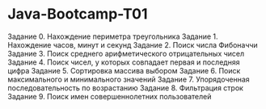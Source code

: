 # Java-Bootcamp-T01

Задание 0. Нахождение периметра треугольника
Задание 1. Нахождение часов, минут и секунд
Задание 2. Поиск числа Фибоначчи
Задание 3. Поиск среднего арифметического отрицательных чисел
Задание 4. Поиск чисел, у которых совпадает первая и последняя цифра
Задание 5. Сортировка массива выбором
Задание 6. Поиск максимального и минимального значений
Задание 7. Упорядоченная последовательность по возрастанию
Задание 8. Фильтрация строк
Задание 9. Поиск имен совершеннолетних пользователей
